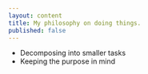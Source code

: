 ```yaml
---
layout: content
title: My philosophy on doing things.
published: false
---
```

* Decomposing into smaller tasks
* Keeping the purpose in mind
